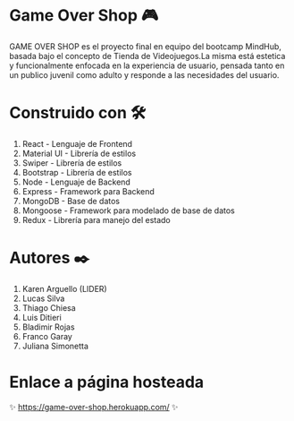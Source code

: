 <h1>Game Over Shop 🎮</h1>

GAME OVER SHOP es el proyecto final en equipo del bootcamp MindHub, basada bajo el concepto de Tienda de Videojuegos.La misma está estetica y funcionalmente enfocada en la experiencia de usuario, pensada tanto en un publico juvenil como adulto y responde a las necesidades del usuario.

<h1>Construido con 🛠️</h1>

1. React - Lenguaje de Frontend
2. Material UI - Librería de estilos
3. Swiper - Librería de estilos
4. Bootstrap - Librería de estilos
5. Node - Lenguaje de Backend
6. Express - Framework para Backend
7. MongoDB - Base de datos
8. Mongoose - Framework para modelado de base de datos
9. Redux - Librería para manejo del estado

<h1>Autores ✒️</h1>

1. Karen Arguello (LIDER)
2. Lucas Silva
3. Thiago Chiesa
4. Luis Ditieri
5. Bladimir Rojas
6. Franco Garay
7. Juliana Simonetta

<h1>Enlace a página hosteada</h1>

✨ https://game-over-shop.herokuapp.com/ ✨
